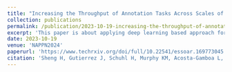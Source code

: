 ```yaml
---
title: "Increasing the Throughput of Annotation Tasks Across Scales of Plant Phenotyping Experiments"
collection: publications
permalink: /publication/2023-10-19-increasing-the-throughput-of-annotation-tasks-across-scales-of-plant-phenotyping-experiments
excerpt: 'This paper is about applying deep learning based approach for nuclei segmentation and tumor microenvironment characterization.'
date: 2023-10-19
venue: 'NAPPN2024'
paperurl: 'https://www.techrxiv.org/doi/full/10.22541/essoar.169773045.57471797'
citation: 'Sheng H, Gutierrez J, Schuhl H, Murphy KM, Acosta-Gamboa L, Gehan M, Fahlgren N. Increasing the Throughput of Annotation Tasks Across Scales of Plant Phenotyping Experiments. Authorea Preprints. 2023 Oct 19.'
---
```


